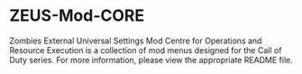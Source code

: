 # ZEUS-Mod-CORE
Zombies External Universal Settings Mod Centre for Operations and Resource Execution is a collection of mod menus designed for the Call of Duty series. For more information, please view the appropriate README file.
